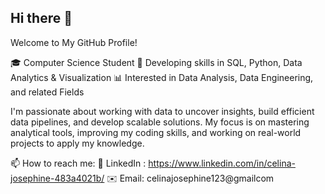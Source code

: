 ## Hi there 👋

Welcome to My GitHub Profile!

🎓 Computer Science Student
🧩 Developing skills in SQL, Python, Data Analytics & Visualization
📊 Interested in Data Analysis, Data Engineering, and related Fields

I'm passionate about working with data to uncover insights, build efficient data pipelines, and develop scalable solutions. My focus is on mastering analytical tools, improving my coding skills, and working on real-world projects to apply my knowledge.

📫 How to reach me: 
💼 LinkedIn : https://www.linkedin.com/in/celina-josephine-483a4021b/
✉️ Email: celinajosephine123@gmailcom
<!--
**celinaj123/celinaj123** is a ✨ _special_ ✨ repository because its `README.md` (this file) appears on your GitHub profile.

Here are some ideas to get you started:

- 🔭 I’m currently working on ...
- 🌱 I’m currently learning ...
- 👯 I’m looking to collaborate on ...
- 🤔 I’m looking for help with ...
- 💬 Ask me about ...
- 📫 How to reach me: ...
- 😄 Pronouns: ...
- ⚡ Fun fact: ...
-->
